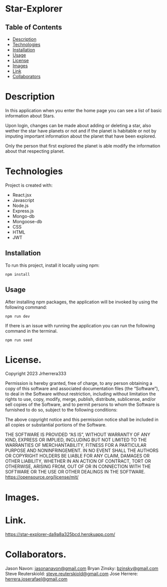 # Star-Explorer

## Table of Contents

- [Description](#description)
- [Technologies](#technologies)
- [Installation](#installation)
- [Usage](#usage)
- [License](#license)
- [Images](#images)
- [Link](#link)
- [Collaborators](#collaborators)

# Description
 In this application when you enter the home page you can see a list of basic information about Stars.

 Upon login, changes can be made about adding or deleting a star, also wether the star have planets or not and if the planet is habitable or not by imputing important information about the planet that have been explored.

 Only the person that first explored the planet is able modify the information about that respecting planet.

# Technologies

Project is created with:

- React.jsx
- Javascript
- Node.js
- Express.js
- Mongo-db
- Mongoose-db
- CSS
- HTML
- JWT

## Installation

To run this project, install it locally using npm:

```
npm install
```

## Usage

After installing npm packages, the application will be invoked by using the following command:

```
npm run dev
```
If there is an issue with running the application you can run the following command in the terminal.

```
npm run seed 
```
# License.

Copyright 2023 Jrherrera333

Permission is hereby granted, free of charge, to any person obtaining a copy of this software and associated documentation files (the “Software”), to deal in the Software without restriction, including without limitation the rights to use, copy, modify, merge, publish, distribute, sublicense, and/or sell copies of the Software, and to permit persons to whom the Software is furnished to do so, subject to the following conditions:

The above copyright notice and this permission notice shall be included in all copies or substantial portions of the Software.

THE SOFTWARE IS PROVIDED “AS IS”, WITHOUT WARRANTY OF ANY KIND, EXPRESS OR IMPLIED, INCLUDING BUT NOT LIMITED TO THE WARRANTIES OF MERCHANTABILITY, FITNESS FOR A PARTICULAR PURPOSE AND NONINFRINGEMENT. IN NO EVENT SHALL THE AUTHORS OR COPYRIGHT HOLDERS BE LIABLE FOR ANY CLAIM, DAMAGES OR OTHER LIABILITY, WHETHER IN AN ACTION OF CONTRACT, TORT OR OTHERWISE, ARISING FROM, OUT OF OR IN CONNECTION WITH THE SOFTWARE OR THE USE OR OTHER DEALINGS IN THE SOFTWARE.
https://opensource.org/license/mit/ 

# Images.


# Link.

https://star-explorer-da9a8a325bcd.herokuapp.com/


# Collaborators. 

Jason Navon: jasonanavon@gmail.com
Bryan Zinsky: bzinsky@gmail.com
Steve Reuterskiold: steve.reuterskiold@gmail.com
Jose Herrere: herrera.joserafael@gmail.com
